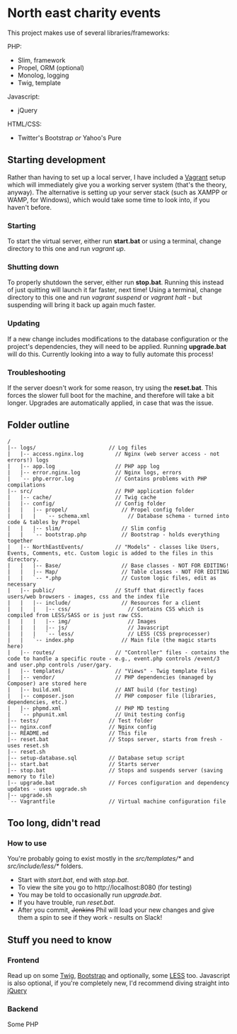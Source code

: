 # North east charity events
This project makes use of several libraries/frameworks:

PHP:
- Slim, framework
- Propel, ORM (optional)
- Monolog, logging
- Twig, template

Javascript:
- jQuery

HTML/CSS:
- Twitter's Bootstrap *or* Yahoo's Pure

## Starting development
Rather than having to set up a local server, I have included a [Vagrant](http://vagrantup.com) setup which will immediately give you a working server system (that's the theory, anyway). The alternative is setting up your server stack (such as XAMPP or WAMP, for Windows), which would take some time to look into, if you haven't before.

### Starting
To start the virtual server, either run **start.bat** or using a terminal, change directory to this one and run *vagrant up*.

### Shutting down
To properly shutdown the server, either run **stop.bat**. Running this instead of just quitting will launch it far faster, next time! Using a terminal, change directory to this one and run *vagrant suspend* or *vagrant halt* - but suspending will bring it back up again much faster.

### Updating
If a new change includes modifications to the database configuration or the project's dependencies, they will need to be applied. Running **upgrade.bat** will do this. Currently looking into a way to fully automate this process!

### Troubleshooting
If the server doesn't work for some reason, try using the **reset.bat**. This forces the slower full boot for the machine, and therefore will take a bit longer. Upgrades are automatically applied, in case that was the issue.

## Folder outline
```
/
|-- logs/                       // Log files
|   |-- access.nginx.log          // Nginx (web server access - not errors!) logs
|   |-- app.log                   // PHP app log
|   |-- error.nginx.log           // Nginx logs, errors
|   `-- php.error.log             // Contains problems with PHP compilations
|-- src/                          // PHP application folder
|   |-- cache/                    // Twig cache
|   |-- config/                   // Config folder
|   |   |-- propel/                 // Propel config folder
|   |   |   `-- schema.xml            // Database schema - turned into code & tables by Propel
|   |   |-- slim/                   // Slim config
|   |   `-- bootstrap.php           // Bootstrap - holds everything together
|   |-- NorthEastEvents/          // "Models" - classes like Users, Events, Comments, etc. Custom logic is added to the files in this directory.
|   |   |-- Base/                   // Base classes - NOT FOR EDITING!
|   |   |-- Map/                    // Table classes - NOT FOR EDITING
|   |   `-- *.php                   // Custom logic files, edit as necessary
|   |-- public/                   // Stuff that directly faces users/web browsers - images, css and the index file
|   |   |-- include/                // Resources for a client
|   |   |   |-- css/                  // Contains CSS which is compiled from LESS/SASS or is just raw CSS.
|   |   |   |-- img/                  // Images
|   |   |   |-- js/                   // Javascript
|   |   |   `-- less/                 // LESS (CSS preprocesser)
|   |   `-- index.php               // Main file (the magic starts here)
|   |-- routes/                   // "Controller" files - contains the code to handle a specific route - e.g., event.php controls /event/3 and user.php controls /user/gary.
|   |-- templates/                // "Views" - Twig template files
|   |-- vendor/                   // PHP dependencies (managed by Composer) are stored here
|   |-- build.xml                 // ANT build (for testing)
|   |-- composer.json             // PHP composer file (libraries, dependencies, etc.)
|   |-- phpmd.xml                 // PHP MD testing
|   `-- phpunit.xml               // Unit testing config
|-- tests/                      // Test folder
|-- nginx.conf                  // Nginx config
|-- README.md                   // This file
|-- reset.bat                   // Stops server, starts from fresh - uses reset.sh
|-- reset.sh
|-- setup-database.sql          // Database setup script
|-- start.bat                   // Starts server
|-- stop.bat                    // Stops and suspends server (saving memory to file)
|-- upgrade.bat                 // Forces configuration and dependency updates - uses upgrade.sh
|-- upgrade.sh
`-- Vagrantfile                 // Virtual machine configuration file
```

## Too long, didn't read

### How to use
You're probably going to exist mostly in the *src/templates/\** and *src/include/less/\** folders.
- Start with *start.bat*, end with *stop.bat*.
- To view the site you go to http://localhost:8080  (for testing)
- You may be told to occasionally run *upgrade.bat*.
- If you have trouble, run *reset.bat*.
- After you commit, <del>Jenkins</del> Phil will load your new changes and give them a spin to see if they work - results on Slack!

## Stuff you need to know
### Frontend
Read up on some [Twig](http://twig.sensiolabs.org/doc/templates.html), [Bootstrap](http://getbootstrap.com/) and optionally, some [LESS](http://lesscss.org) too. Javascript is also optional, if you're completely new, I'd recommend diving straight into [jQuery](http://jquery.com/)

### Backend
Some PHP
